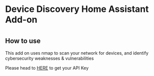 # Device Discovery Home Assistant Add-on
#
## How to use

This add on uses nmap to scan your network for devices, and identify cybersecurity weaknesses & vulnerabilities

Please head to <a href="http://www.google.com">HERE</a> to get your API Key